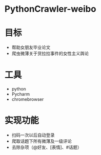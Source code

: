 # PythonCrawler-weibo
# 目标
- 帮助女朋友毕业论文
- 爬虫微薄关于货拉拉事件的女性主义舆论
# 工具
- python  
- Pycharm  
- chromebrowser
# 实现功能
- 扫码一次以后自动登录
- 爬取话题下所有微薄及一级评论
- 去除杂项（@好友、[表情]、#话题）

